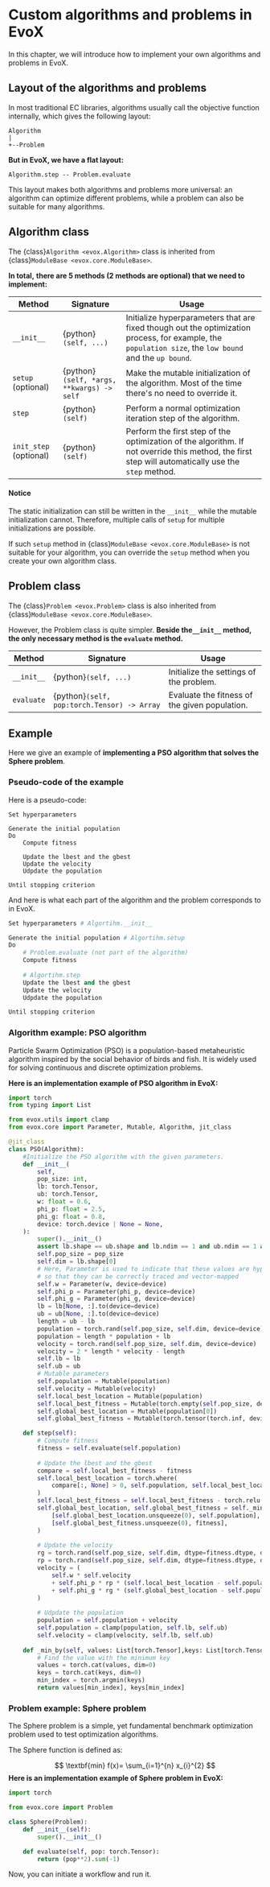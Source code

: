 # Custom algorithms and problems in EvoX

In this chapter, we will introduce how to implement your own algorithms and problems in EvoX.

## Layout of the algorithms and problems

In most traditional EC libraries, algorithms usually call the objective function internally, which gives the following layout:

```
Algorithm
|
+--Problem
```

**But in EvoX, we have a flat layout:**

```
Algorithm.step -- Problem.evaluate
```

This layout makes both algorithms and problems more universal: an algorithm can optimize different problems, while a problem can also be suitable for many algorithms.



## Algorithm class

The {class}`Algorithm <evox.Algorithm>` class is inherited from {class}`ModuleBase <evox.core.ModuleBase>`.

**In total,** **there are 5 methods (2 methods are optional) that we need to implement:**

| Method       | Signature                               | Usage                                                                                                              |
| ------------ | --------------------------------------- | ------------------------------------------------------------------------------------------------------------------ |
| `__init__` | {python}`(self, ...)`                   | Initialize hyperparameters that are fixed though out the optimization process, for example, the `population size`, the `low bound` and the `up bound`. |
| `setup` (optional) | {python}`(self, *args, **kwargs) -> self` | Make the mutable initialization of the algorithm.  Most of the time there's no need to override it. |
| `step`               | {python}`(self)`                        | Perform a normal optimization iteration step of the algorithm. |
| `init_step` (optional) | {python}`(self)` | Perform the first step of the optimization of the algorithm.  If not override this method, the first step will automatically use the `step` method. |

#### Notice

The static initialization can still be written in the `__init__` while the mutable initialization cannot. Therefore, multiple calls of `setup` for multiple initializations are possible.

If such `setup` method in {class}`ModuleBase <evox.core.ModuleBase>` is not suitable for your algorithm, you can override the `setup` method when you create your own algorithm class.



## Problem class

The {class}`Problem <evox.Problem>` class is also inherited from {class}`ModuleBase <evox.core.ModuleBase>`. 

However, the Problem class is quite simpler. **Beside the`__init__` method, the only necessary method is the `evaluate` method.**

| Method     | Signature                                   | Usage                                         |
| ---------- | ------------------------------------------- | --------------------------------------------- |
| `__init__` | {python}`(self, ...)`                       | Initialize the settings of the problem.       |
| `evaluate` | {python}`(self, pop:torch.Tensor) -> Array` | Evaluate the fitness of the given population. |



## Example

Here we give an example of **implementing a PSO algorithm that solves the Sphere problem**.

### Pseudo-code of the example

Here is a pseudo-code:

```text
Set hyperparameters

Generate the initial population
Do
    Compute fitness
    
    Update the lbest and the gbest
    Update the velocity
    Udpdate the population
    
Until stopping criterion
```

And here is what each part of the algorithm and the problem corresponds to in EvoX.

```python
Set hyperparameters # Algortihm.__init__

Generate the initial population # Algortihm.setup
Do
    # Problem.evaluate (not part of the algorithm)
    Compute fitness
    
    # Algortihm.step
    Update the lbest and the gbest
    Update the velocity
    Udpdate the population

Until stopping criterion
```

### Algorithm example: PSO algorithm

Particle Swarm Optimization (PSO) is a population-based metaheuristic algorithm inspired by the social behavior of birds and fish. It is widely used for solving continuous and discrete optimization problems.

**Here is an implementation example of PSO algorithm in EvoX:**

```python
import torch
from typing import List

from evox.utils import clamp
from evox.core import Parameter, Mutable, Algorithm, jit_class

@jit_class
class PSO(Algorithm):
    #Initialize the PSO algorithm with the given parameters.
    def __init__(
        self,
        pop_size: int,
        lb: torch.Tensor,
        ub: torch.Tensor,
        w: float = 0.6,
        phi_p: float = 2.5,
        phi_g: float = 0.8,
        device: torch.device | None = None,
    ):
        super().__init__()
        assert lb.shape == ub.shape and lb.ndim == 1 and ub.ndim == 1 and lb.dtype == ub.dtype
        self.pop_size = pop_size
        self.dim = lb.shape[0]
        # Here, Parameter is used to indicate that these values are hyper-parameters
        # so that they can be correctly traced and vector-mapped
        self.w = Parameter(w, device=device)
        self.phi_p = Parameter(phi_p, device=device)
        self.phi_g = Parameter(phi_g, device=device)
        lb = lb[None, :].to(device=device)
        ub = ub[None, :].to(device=device)
        length = ub - lb
        population = torch.rand(self.pop_size, self.dim, device=device)
        population = length * population + lb
        velocity = torch.rand(self.pop_size, self.dim, device=device)
        velocity = 2 * length * velocity - length
        self.lb = lb
        self.ub = ub
        # Mutable parameters
        self.population = Mutable(population)
        self.velocity = Mutable(velocity)
        self.local_best_location = Mutable(population)
        self.local_best_fitness = Mutable(torch.empty(self.pop_size, device=device).fill_(torch.inf))
        self.global_best_location = Mutable(population[0])
        self.global_best_fitness = Mutable(torch.tensor(torch.inf, device=device))

    def step(self):
        # Compute fitness
        fitness = self.evaluate(self.population)
        
        # Update the lbest and the gbest
        compare = self.local_best_fitness - fitness
        self.local_best_location = torch.where(
            compare[:, None] > 0, self.population, self.local_best_location
        )
        self.local_best_fitness = self.local_best_fitness - torch.relu(compare)
        self.global_best_location, self.global_best_fitness = self._min_by(
            [self.global_best_location.unsqueeze(0), self.population],
            [self.global_best_fitness.unsqueeze(0), fitness],
        )
        
        # Update the velocity
        rg = torch.rand(self.pop_size, self.dim, dtype=fitness.dtype, device=fitness.device)
        rp = torch.rand(self.pop_size, self.dim, dtype=fitness.dtype, device=fitness.device)
        velocity = (
            self.w * self.velocity
            + self.phi_p * rp * (self.local_best_location - self.population)
            + self.phi_g * rg * (self.global_best_location - self.population)
        )
        
        # Udpdate the population
        population = self.population + velocity
        self.population = clamp(population, self.lb, self.ub)
        self.velocity = clamp(velocity, self.lb, self.ub)
        
    def _min_by(self, values: List[torch.Tensor],keys: List[torch.Tensor],):
        # Find the value with the minimum key
        values = torch.cat(values, dim=0)
        keys = torch.cat(keys, dim=0)
        min_index = torch.argmin(keys)
        return values[min_index], keys[min_index]
```

### Problem example: Sphere problem

The Sphere problem is a simple, yet fundamental benchmark optimization problem used to test optimization algorithms.

The Sphere function is defined as:

$$
\textbf{min} f(x)= \sum_{i=1}^{n} x_{i}^{2}
$$
**Here is an implementation example of Sphere problem in EvoX:**

```python
import torch

from evox.core import Problem

class Sphere(Problem):
    def __init__(self):
        super().__init__()

    def evaluate(self, pop: torch.Tensor):
        return (pop**2).sum(-1)
```

Now, you can initiate a workflow and run it.
